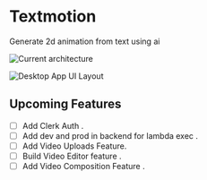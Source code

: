 # Textmotion
Generate 2d animation from text using ai

![Current architecture](https://github.com/user-attachments/assets/609e7651-20d6-48a0-b15a-646579475d82)

![Desktop App UI Layout](https://github.com/user-attachments/assets/96008e5e-c8b9-41ae-bedc-9fd77230af9b)

## Upcoming Features

- [ ] Add Clerk Auth .
- [ ] Add dev and prod in backend for lambda exec .
- [ ] Add Video Uploads Feature.
- [ ] Build Video Editor feature .
- [ ] Add Video Composition Feature .
